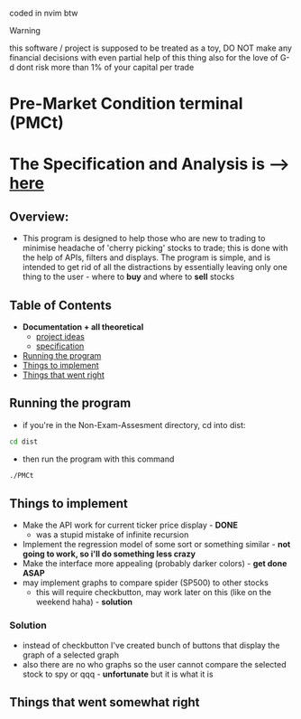 coded in nvim btw
> [!WARNING]
> this software / project is supposed to be treated as a toy, DO NOT make any financial decisions with even partial help of this thing
> also for the love of G-d dont risk more than 1% of your capital per trade

# Pre-Market Condition terminal (PMCt)
# The Specification and Analysis is --> [here](https://github.com/dannim272/Non-Exam-Assesment/tree/master/written-spec)

## Overview:
- This program is designed to help those who are new to trading to minimise headache of 'cherry picking' stocks to trade; this is done with the help of APIs, filters and displays. The program is simple, and is intended to get rid of all the distractions by essentially leaving only one thing to the user - where to **buy** and where to **sell** stocks

## Table of Contents
- **Documentation + all theoretical**
    - [project ideas](https://github.com/dannim272/Non-Exam-Assesment/blob/master/theory/Project%20Ideas.md)
    - [specification](https://github.com/dannim272/Non-Exam-Assesment/blob/master/theory/Specification.md)
- [Running the program](https://github.com/dannim272/Non-Exam-Assesment?tab=readme-ov-file#running-the-program)
- [Things to implement](#things-to-implement)
- [Things that went right](https://github.com/dannim272/Non-Exam-Assesment?tab=readme-ov-file#things-that-went-somewhat-right)

## Running the program
- if you're in the Non-Exam-Assesment directory, cd into dist:
```bash
cd dist
```
- then run the program with this command
```bash
./PMCt
```

## Things to implement
- Make the API work for current ticker price display - **DONE**
    - was a stupid mistake of infinite recursion
- Implement the regression model of some sort or something similar - **not going to work, so i'll do something less crazy**
- Make the interface more appealing (probably darker colors) - **get done ASAP**
- may implement graphs to compare spider (SP500) to other stocks
    - this will require checkbutton, may work later on this (like on the weekend haha) - **solution**

### Solution
- instead of checkbutton I've created bunch of buttons that display the graph of a selected graph
- also there are no who graphs so the user cannot compare the selected stock to spy or qqq - **unfortunate** but it is what it is

## Things that went somewhat right
